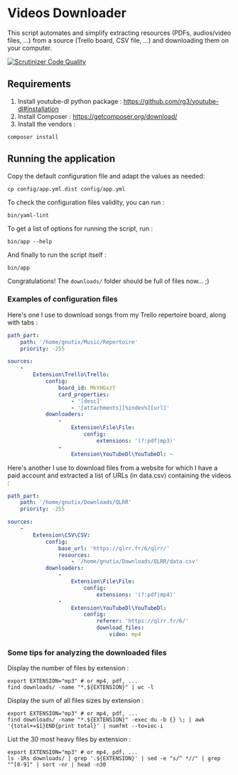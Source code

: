 # Videos Downloader

This script automates and simplify extracting resources (PDFs, audios/video files, ...) from a source (Trello board,
CSV file, ...) and downloading them on your computer.

[![Scrutinizer Code Quality](https://scrutinizer-ci.com/g/gnutix/videos-downloader/badges/quality-score.png?b=master)](https://scrutinizer-ci.com/g/gnutix/videos-downloader/?branch=master)

## Requirements

1. Install youtube-dl python package : https://github.com/rg3/youtube-dl#installation
1. Install Composer : https://getcomposer.org/download/
1. Install the vendors :

```shell
composer install
```

## Running the application

Copy the default configuration file and adapt the values as needed:

```shell
cp config/app.yml.dist config/app.yml
```

To check the configuration files validity, you can run :

```shell
bin/yaml-lint
```

To get a list of options for running the script, run :

```shell
bin/app --help
```

And finally to run the script itself :

```shell
bin/app
```

Congratulations! The `downloads/` folder should be full of files now... ;)

### Examples of configuration files

Here's one I use to download songs from my Trello repertoire board, along with tabs :

```yaml
path_part:
    path: '/home/gnutix/Music/Repertoire'
    priority: -255

sources:
    -
        Extension\Trello\Trello:
            config:
                board_id: MkYHGxzY
                card_properties:
                    - '[desc]'
                    - '[attachments][%index%][url]'
            downloaders:
                -
                    Extension\File\File:
                        config:
                            extensions: '(?:pdf|mp3)'
                -
                    Extension\YouTubeDl\YouTubeDl: ~
```

Here's another I use to download files from a website for which I have a paid account and extracted a list of URLs
(in data.csv) containing the videos :

```yaml
path_part:
    path: '/home/gnutix/Downloads/QLRR'
    priority: -255

sources:
    -
        Extension\CSV\CSV:
            config:
                base_url: 'https://qlrr.fr/6/qlrr/'
                resources:
                    - '/home/gnutix/Downloads/QLRR/data.csv'
            downloaders:
                -
                    Extension\File\File:
                        config:
                            extensions: '(?:pdf|mp4)'
                -
                    Extension\YouTubeDl\YouTubeDl:
                        config:
                            referer: 'https://qlrr.fr/6/'
                            download_files:
                                video: mp4
```

### Some tips for analyzing the downloaded files

Display the number of files by extension :

```shell
export EXTENSION="mp3" # or mp4, pdf, ...
find downloads/ -name "*.${EXTENSION}" | wc -l
```

Display the sum of all files sizes by extension :

```shell
export EXTENSION="mp3" # or mp4, pdf, ...
find downloads/ -name "*.${EXTENSION}" -exec du -b {} \; | awk '{total+=$1}END{print total}' | numfmt --to=iec-i
```

List the 30 most heavy files by extension :

```shell
export EXTENSION="mp3" # or mp4, pdf, ...
ls -1Rs downloads/ | grep '.${EXTENSION}' | sed -e "s/^ *//" | grep "^[0-9]" | sort -nr | head -n30
```
